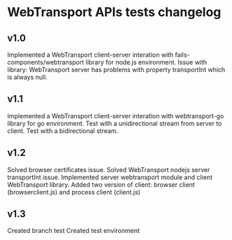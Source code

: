 # WebTransport APIs tests changelog

## v1.0

Implemented a WebTransport client-server interation with fails-components/webtransport library for node.js environment.
Issue with library: WebTransport server has problems with property transportInt which is always null.

## v1.1

Implemented a WebTransport client-server interation with webtransport-go library for go environment.
Test with a unidirectional stream from server to client.
Test with a bidirectional stream.

## v1.2

Solved browser certificates issue.
Solved WebTransport nodejs server transportInt issue.
Implemented server webtransport module and client WebTransport library.
Added two version of client: browser client (browserclient.js) and process client (client.js)

## v1.3

Created branch test
Created test environment
